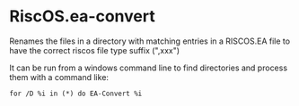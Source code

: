 # RiscOS.ea-convert
Renames the files in a directory with matching entries in a RISCOS.EA file to have the correct riscos file type suffix (",xxx")

It can be run from a windows command line to find directories and process them with a command like:
```
for /D %i in (*) do EA-Convert %i
```

